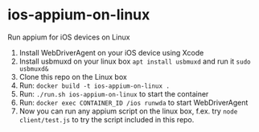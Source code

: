 # ios-appium-on-linux

Run appium for iOS devices on Linux

1. Install WebDriverAgent on your iOS device using Xcode
2. Install usbmuxd on your linux box `apt install usbmuxd` and run it `sudo usbmuxd&`
3. Clone this repo on the Linux box
4. Run: `docker build -t ios-appium-on-linux .`
5. Run: `./run.sh ios-appium-on-linux` to start the container
6. Run: `docker exec CONTAINER_ID /ios runwda` to start WebDriverAgent
7. Now you can run any appium script on the linux box, f.ex. try `node client/test.js` to try the script included in this repo.
